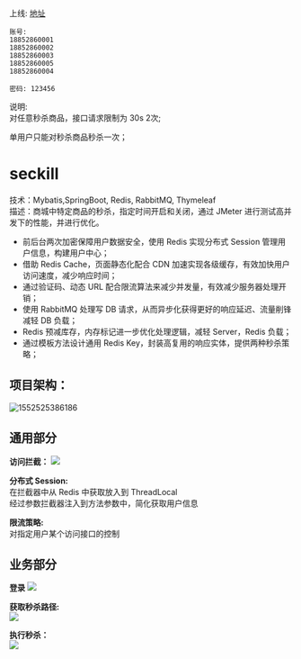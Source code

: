 上线: 
[地址](https://seckill.janh80.com/)

```aidl
账号: 
18852860001
18852860002
18852860003
18852860005
18852860004

密码: 123456
```

说明:   
对任意秒杀商品，接口请求限制为 30s 2次;      

单用户只能对秒杀商品秒杀一次；  



# seckill
技术：Mybatis,SpringBoot, Redis, RabbitMQ, Thymeleaf  
描述：商城中特定商品的秒杀，指定时间开启和关闭，通过 JMeter 进行测试高并发下的性能，并进行优化。    

- 前后台两次加密保障用户数据安全，使用 Redis 实现分布式 Session 管理用户信息，构建用户中心；
- 借助 Redis Cache，页面静态化配合 CDN 加速实现各级缓存，有效加快用户访问速度，减少响应时间；
- 通过验证码、动态 URL 配合限流算法来减少并发量，有效减少服务器处理开销；
- 使用 RabbitMQ 处理写 DB 请求，从而异步化获得更好的响应延迟、流量削锋减轻 DB 负载；
- Redis 预减库存，内存标记进一步优化处理逻辑，减轻 Server，Redis 负载；
- 通过模板方法设计通用 Redis Key，封装高复用的响应实体，提供两种秒杀策略；



## 项目架构：

![1552525386186](assets\1552525386186.png)




## 通用部分
**访问拦截：**
![](pic/accessInteceptor.jpg)

**分布式 Session:**  
在拦截器中从 Redis 中获取放入到 ThreadLocal  
经过参数拦截器注入到方法参数中，简化获取用户信息  


**限流策略:**  
对指定用户某个访问接口的控制  


## 业务部分
**登录**
![](pic/login.jpg)

**获取秒杀路径:**   
![](pic/seckill-path.jpg)

**执行秒杀：**  
![](pic/seckill.jpg)

